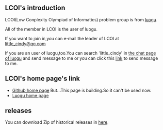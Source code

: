 ## LCOI's introduction
LCOI(Low Conplexity Olympiad of Informatics) problem group is from [luogu](https://www.luogu.com.cn/).

All of the member in LCOI is the user of luogu.

If you want to join in,you can e-mail the leader of LCOI at little_cindy@qq.com

If you are an user of luogu,too.You can search 'little_cindy' in [the chat page of luogu](https://www.luogu.com.cn/chat) and send message to me or you can click this [link](https://www.luogu.com.cn/chat?uid=357311) to send message to me.
## LCOI's home page's link
- [Github home page](https://little-cindy.github.io/lcoi/index.html)
But...This page is building.So it can't be used now.
- [Luogu home page](https://www.luogu.com.cn/team/35878)
## releases
You can download Zip of historical releases in [here](https://github.com/little-cindy/lcoi/releases).
